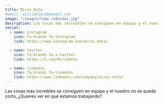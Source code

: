 ```yaml
---
title: Mirai Data
#email: williamjacob@email.com
image: "/images/logo_redondas.jpg"
description: Las cosas más increíbles se consiguen en equipo y el nuestro no se queda corto, ¿Quieres ver en qué estamos trabajando?
social:
  - name: instagram
    icon: fa-brands fa-instagram
    link: https://www.instagram.com/mirai_data/

  - name: twitter
    icon: fa-brands fa-x-twitter
    link: https://x.com/MiraiData

  - name: linkedin
    icon: fa-brands fa-linkedin
    link: https://www.linkedin.com/company/mirai-data/
---
```


Las cosas más increíbles se consiguen en equipo y el nuestro no se queda corto, ¿Quieres ver en qué estamos trabajando?